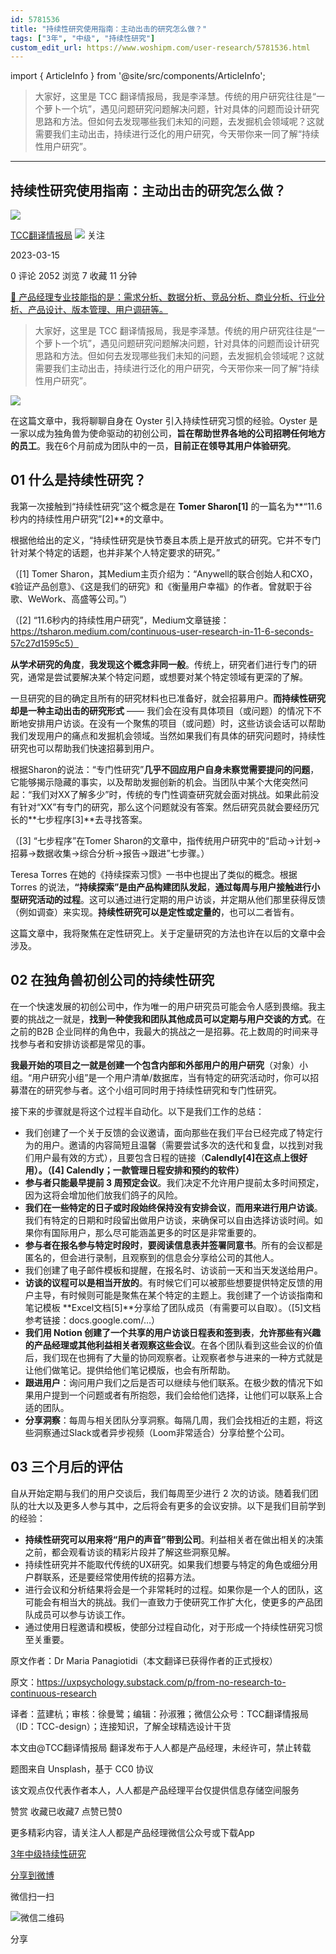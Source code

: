 ```yaml
---
id: 5781536
title: "持续性研究使用指南：主动出击的研究怎么做？"
tags: ["3年", "中级", "持续性研究"]
custom_edit_url: https://www.woshipm.com/user-research/5781536.html
---
```

import { ArticleInfo } from '@site/src/components/ArticleInfo';

<ArticleInfo
    author="TCC翻译情报局"
    authorLink="https://www.woshipm.com/u/1274336"
    published="2023-03-15"
    views={2052}
    comments={0}
    collects={7}
/>

> 大家好，这里是 TCC 翻译情报局，我是李泽慧。传统的用户研究往往是“一个萝卜一个坑”，遇见问题研究问题解决问题，针对具体的问题而设计研究思路和方法。但如何去发现哪些我们未知的问题，去发掘机会领域呢？这就需要我们主动出击，持续进行泛化的用户研究，今天带你来一同了解“持续性用户研究”。

---

## 持续性研究使用指南：主动出击的研究怎么做？

[![](https://image.woshipm.com/wp-files/2021/05/xCvopGF5HenULUrgReTS.jpg!/both/72x72)](https://www.woshipm.com/u/1274336)

[TCC翻译情报局](https://www.woshipm.com/u/1274336) ![](https://static.woshipm.com/tag/1122_1@2x.png) 关注

2023-03-15

0 评论 2052 浏览 7 收藏 11 分钟

[🔗 产品经理专业技能指的是：需求分析、数据分析、竞品分析、商业分析、行业分析、产品设计、版本管理、用户调研等。](https://ke.qidianla.com/courses/90pm)

> 大家好，这里是 TCC 翻译情报局，我是李泽慧。传统的用户研究往往是“一个萝卜一个坑”，遇见问题研究问题解决问题，针对具体的问题而设计研究思路和方法。但如何去发现哪些我们未知的问题，去发掘机会领域呢？这就需要我们主动出击，持续进行泛化的用户研究，今天带你来一同了解“持续性用户研究”。

![](https://image.woshipm.com/wp-files/2023/03/AKbniahe3So9AL1DwvRl.jpg)

在这篇文章中，我将聊聊自身在 Oyster 引入持续性研究习惯的经验。Oyster 是一家以成为独角兽为使命驱动的初创公司，**旨在帮助世界各地的公司招聘任何地方的员工**。我在6个月前成为团队中的一员，**目前正在领导其用户体验研究**。

## 01 什么是持续性研究？

我第一次接触到“持续性研究”这个概念是在 **Tomer Sharon\[1\]** 的一篇名为**“11.6秒内的持续性用户研究”\[2\]**的文章中。

根据他给出的定义，“持续性研究是快节奏且本质上是开放式的研究。它并不专门针对某个特定的话题，也并非某个人特定要求的研究。”

（\[1\] Tomer Sharon，其Medium主页介绍为：“Anywell的联合创始人和CXO，《验证产品创意》、《这是我们的研究》和《衡量用户幸福》的作者。曾就职于谷歌、WeWork、高盛等公司。”）

（\[2\] “11.6秒内的持续性用户研究”，Medium文章链接：https://tsharon.medium.com/continuous-user-research-in-11-6-seconds-57c27d1595c5）

**从学术研究的角度**，**我发现这个概念非同一般**。传统上，研究者们进行专门的研究，通常是尝试要解决某个特定问题，或想要对某个特定领域有更深的了解。

一旦研究的目的确定且所有的研究材料也已准备好，就会招募用户。**而持续性研究却是一种主动出击的研究形式** —— 我们会在没有具体项目（或问题）的情况下不断地安排用户访谈。在没有一个聚焦的项目（或问题）时，这些访谈会话可以帮助我们发现用户的痛点和发掘机会领域。当然如果我们有具体的研究问题时，持续性研究也可以帮助我们快速招募到用户。

根据Sharon的说法：“专门性研究”**几乎不回应用户自身未察觉需要提问的问题**，它能够揭示隐藏的事实，以及帮助发掘创新的机会。当团队中某个大佬突然问起：“我们对XX了解多少”时，传统的专门性调查研究就会面对挑战。如果此前没有针对“XX”有专门的研究，那么这个问题就没有答案。然后研究员就会要经历冗长的**七步程序\[3\]**去寻找答案。

（\[3\] “七步程序”在Tomer Sharon的文章中，指传统用户研究中的“启动→计划→招募→数据收集→综合分析→报告→跟进”七步骤。）

Teresa Torres 在她的《持续探索习惯》一书中也提出了类似的概念。根据 Torres 的说法，**“持续探索”是由产品构建团队发起**，**通过每周与用户接触进行小型研究活动的过程**。这可以通过进行定期的用户访谈，并定期从他们那里获得反馈（例如调查）来实现。**持续性研究可以是定性或定量的**，也可以二者皆有。

这篇文章中，我将聚焦在定性研究上。关于定量研究的方法也许在以后的文章中会涉及。

## 02 在独角兽初创公司的持续性研究

在一个快速发展的初创公司中，作为唯一的用户研究员可能会令人感到畏缩。我主要的挑战之一就是，**找到一种使我和团队其他成员可以定期与用户交谈的方式**。在之前的B2B 企业同样的角色中，我最大的挑战之一是招募。花上数周的时间来寻找参与者和安排访谈都是常见的事。

**我最开始的项目之一就是创建一个包含内部和外部用户的用户研究**（对象）小组。“用户研究小组”是一个用户清单/数据库，当有特定的研究活动时，你可以招募潜在的研究参与者。这个小组可同时用于持续性研究和专门性研究。

接下来的步骤就是将这个过程半自动化。以下是我们工作的总结：

*   我们创建了一个关于反馈的会议邀请，面向那些在我们平台已经完成了特定行为的用户。邀请的内容简短且温馨（需要尝试多次的迭代和复盘，以找到对我们用户最有效的方式），且要包含日程的链接（**Calendly\[4\]**在这点上很好用）。**（\[4\] Calendly；一款管理日程安排和预约的软件）**
*   **参与者只能最早提前 3 周预定会议**。我们决定不允许用户提前太多时间预定，因为这将会增加他们放我们鸽子的风险。
*   **我们在一些特定的日子或时段始终保持没有安排会议**，**而用来进行用户访谈**。我们有特定的日期和时段留出做用户访谈，来确保可以自由选择访谈时间。如果你有国际用户，那么尽可能涵盖更多的时区是非常重要的。
*   **参与者在报名参与特定时段时**，**要阅读信息表并签署同意书**。所有的会议都是匿名的，但会进行录制，且观察到的信息会分享给公司的其他人。
*   我们创建了电子邮件模板和提醒，在报名时、访谈前一天和当天发送给用户。
*   **访谈的议程可以是相当开放的**。有时候它们可以被那些想要提供特定反馈的用户主导，有时候则可能是聚焦在某个特定的主题上。我创建了一个访谈指南和笔记模板 **Excel文档\[5\]**分享给了团队成员（有需要可以自取）。（\[5\]文档参考链接：docs.google.com/…）
*   **我们用 Notion 创建了一个共享的用户访谈日程表和签到表**，**允许那些有兴趣的产品经理或其他利益相关者观察这些会议**。在各个团队看到这些会议的价值后，我们现在也拥有了大量的协同观察者。让观察者参与进来的一种方式就是让他们做笔记。提供给他们笔记模版，也会有所帮助。
*   **跟进用户**：询问用户我们之后是否可以继续与他们联系。在极少数的情况下如果用户提到一个问题或者有所抱怨，我们会给他们选择，让他们可以联系上合适的团队。
*   **分享洞察**：每周与相关团队分享洞察。每隔几周，我们会找相近的主题，将这些洞察通过Slack或者异步视频（Loom非常适合）分享给整个公司。

## 03 三个月后的评估

自从开始定期与我们的用户交谈后，我们每周至少进行 2 次的访谈。随着我们团队的壮大以及更多人参与其中，之后将会有更多的会议安排。以下是我们目前学到的经验：

*   **持续性研究可以用来将“用户的声音”带到公司**。利益相关者在做出相关的决策之前，都会观看访谈的精彩片段并了解这些洞察见解。
*   持续性研究并不能取代传统的UX研究。如果我们想要与特定的角色或细分用户群联系，还是要经常使用传统的招募方法。
*   进行会议和分析结果将会是一个非常耗时的过程。如果你是一个人的团队，这可能会有相当大的挑战。我们一直致力于使研究工作扩大化，使更多的产品团队成员可以参与访谈工作。
*   通过使用日程邀请和模板，使部分过程自动化，对于形成一个持续性研究习惯至关重要。

原文作者：Dr Maria Panagiotidi（本文翻译已获得作者的正式授权）

原文：https://uxpsychology.substack.com/p/from-no-research-to-continuous-research

译者：蓝建杭；审核：徐曼鹭；编辑：孙淑雅；微信公众号：TCC翻译情报局（ID：TCC-design）；连接知识，了解全球精选设计干货

本文由@TCC翻译情报局 翻译发布于人人都是产品经理，未经许可，禁止转载

题图来自 Unsplash，基于 CC0 协议

该文观点仅代表作者本人，人人都是产品经理平台仅提供信息存储空间服务

赞赏 收藏已收藏7 点赞已赞0

更多精彩内容，请关注人人都是产品经理微信公众号或下载App

[3年](https://www.woshipm.com/tag/3%e5%b9%b4)[中级](https://www.woshipm.com/tag/%e4%b8%ad%e7%ba%a7)[持续性研究](https://www.woshipm.com/tag/%e6%8c%81%e7%bb%ad%e6%80%a7%e7%a0%94%e7%a9%b6)

[分享到微博](https://service.weibo.com/share/share.php?appkey=2775287854&title=持续性研究使用指南：主动出击的研究怎么做？&url=https://www.woshipm.com/user-research/5781536.html&pic=https://image.woshipm.com/wp-files/2023/03/AKbniahe3So9AL1DwvRl.jpg)

微信扫一扫

![微信二维码](https://api.pwmqr.com/qrcode/create/?url=https://www.woshipm.com/user-research/5781536.html)

分享
